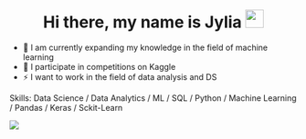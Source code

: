 <h1 align="center">Hi there, my name is Jylia <a href="https://" target="_blank"></a> 
<img src="https://github.com/blackcater/blackcater/raw/main/images/Hi.gif" height="32"/></h1>


- 💬 I am currently expanding my knowledge in the field of machine learning
- 🌱 I participate in competitions on Kaggle
- ⚡ I want to work in the field of data analysis and DS


Skills: Data Science / Data Analytics / ML / SQL / Python / Machine Learning / Pandas / Keras / Sckit-Learn

![](https://github-profile-summary-cards.vercel.app/api/cards/most-commit-language?username=pilgblog&theme=practicum-yandex)
